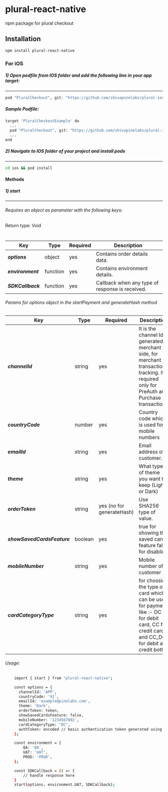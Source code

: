 # plural-react-native
npm package for plural checkout
## Installation

```sh
npm install plural-react-native
```

### For iOS

##### 1) Open podfile from IOS folder and add the following line in your app target:

---

```sh
pod "PluralCheckout", git: "https://github.com/shivapinelabs/plural-ios-sdk.git"
```

##### Sample Podfile:

```sh
target 'PluralCheckoutExample' do
  ...
  pod "PluralCheckout", git: "https://github.com/shivapinelabs/plural-ios-sdk.git"
  ...
end
```

##### 2) Navigate to IOS folder of your project and install pods

---

```sh
cd ios && pod install
```

#### Methods

##### 1) start

---

###### Requires an object as parameter with the following keys:

Return type: Void

#

| Key              | Type     | Required | Description                                     |
| ---------------- | -------- | -------- | ----------------------------------------------- |
| **_options_**    | object   | yes      | Contains order details data.                    |
| **_environment_** | function | yes      | Contains environment details. |
| **_SDKCallback_** | function | yes      | Callback when any type of response is received. |

###### Params for options object in the startPayment and generateHash method

| Key                        | Type    | Required                  | Description                                                                                                                                                           |
| -------------------------- | ------- | ------------------------- | --------------------------------------------------------------------------------------------------------------------------------------------------------------------- |
| **_channelId_**        | string  | yes                       | It is the channel Id generated at merchant side, for merchant transaction tracking. It is required only for PreAuth and Purchase transactions.                    |
| **_countryCode_**           | number  | yes                       | Country code which is used for mobile numbers                                                                       |                                                |
| **_emailId_**        | string  | yes                       | Email address of customer.                                                                                                                                            |
| **_theme_**     | string  | yes                       | What type of theme you want to keep (Light or Dark)                                                                                                                                            |
| **_orderToken_**            | string  | yes (no for generateHash) | Use SHA256 type of value. |
| **_showSavedCardsFeature_**      | boolean  | yes                       | true for showing the saved card feature false for disabling                                                                                                                                                    |
| **_mobileNumber_**   | string  | yes                       | Mobile number of customer                                                                                                                                               |
| **_cardCategoryType_**          | string  | yes                        | for chossing the type of card which can be used for payment like :- DC for debit card, CC for credit card and CC_DC for debit and credit both                                                                                                |
###### Usage:

```sh
    import { start } from "plural-react-native";

    const options = {
      channelId: 'APP',
      countryCode: '91',
      emailId: 'example@pinelabs.com',
      theme: 'Dark',
      orderToken: token,
      showSavedCardsFeature: false,
      mobileNumber: '1234567892',
      cardCategoryType: "DC",
      authToken: encoded // basic authentication token generated using the merchant ID and the merchant-access-code
    };

    const environment = {
        QA: 'QA',
        UAT: 'UAT',
        PROD: 'PROD',
    };

    const SDKCallback = () => {
        // handle response here
    }
    start(options, environment.UAT, SDKCallback);

```
